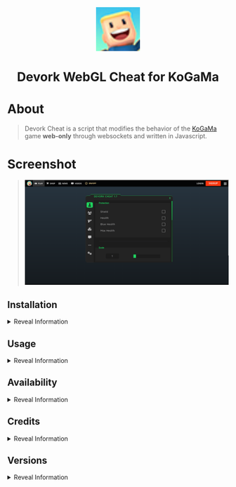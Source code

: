 <div align="center">
      <img src="images/logo.jpg" width="100px">
     <h1>Devork WebGL Cheat for KoGaMa</h1>
</div>


# About
> Devork Cheat is a script that modifies the behavior of the [KoGaMa](https://www.kogama.com) game **web-only** through websockets and written in Javascript.

# Screenshot
> <img src="images/menu.png">
  
## Installation
<details><summary>Reveal Information</summary><br>

To download the script it is necessary to have a **script executor**, for this you can install **tampermonkey** and download according to the browser you are currently using:
 
* **[Tampermonkey for Chrome](https://chrome.google.com/webstore/detail/tampermonkey/dhdgffkkebhmkfjojejmpbldmpobfkfo)**
* **[Tampermonkey for Firefox](https://addons.mozilla.org/en-US/firefox/addon/tampermonkey/)**
* **[Tampermonkey for Safari](https://apps.apple.com/app/apple-store/id1482490089?pt=117945903&ct=tm.net&mt=8)**

[<img src="images/download.png" width="200"/>](https://github.com/Devorkk/Devork-Cheat-1.7/raw/main/Cheat/Devork%20Cheat%201.7.user.js)


</details>

## Usage
<details><summary>Reveal Information</summary>
<br>
 
* Join any KoGaMa map.
* Then, a button will appear at the top middle, click it to display the menu.
* Now you should be ready to go!

<img src="images/close-open.jpeg" width="50%">

</details>

## Availability
<details><summary>Reveal Information</summary><br>
Currently available on the following servers:<br>
&nbsp;
 
* **[KoGaMa WWW](https://www.kogama.com)**
* **[KoGaMa Brazil](https://www.kogama.com.br)**
* **[KoGaMa Friends](https://friends.kogama.com)**

</details>

## Credits
<details><summary>Reveal Information</summary><br>
 
* Exnonull
* Devork
* Lawlao

</details>    

## Versions
<details><summary>Reveal Information</summary><br>
 
- [Download Devork Cheat v1.7](https://github.com/Devorkk/DevorkCheat/raw/main/Versions/v1.7/Devork-Cheat-v1.7.user.js)
- [Download Devork Cheat v1.6](https://github.com/Devorkk/DevorkCheat/raw/main/Versions/v1.6/Devork-Cheat-v1.6.user.js)

</details>    
